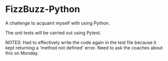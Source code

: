 # FizzBuzz-Python
A challenge to acquaint myself with using Python.

The unit tests will be carried out using Pytest.

NOTES: Had to effectively write the code again in the test file because it kept returning a 'method not defined' error. Need to ask the coaches about this on Monday.
